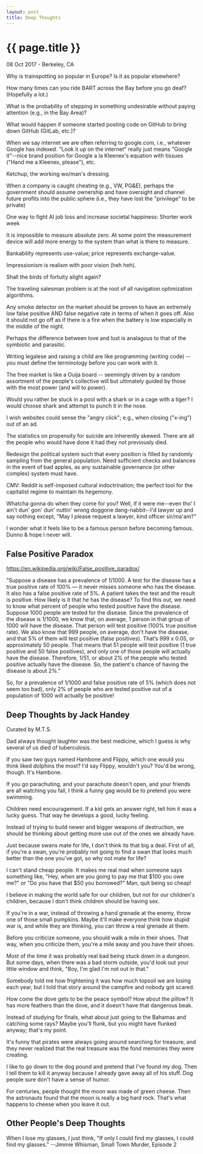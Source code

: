 ```yaml
---
layout: post
title: Deep Thoughts
---
```


{{ page.title }}
================

<p class="meta">08 Oct 2017 - Berkeley, CA</p>

Why is trainspotting so popular in Europe? Is it as popular elsewhere?

How many times can you ride BART across the Bay before you go deaf? (Hopefully a lot.)

What is the probability of stepping in something undesirable without paying attention (e.g., in the Bay Area)?

What would happen if someone started posting code on GitHub to bring down GitHub (GitLab, etc.)?

When we say internet we are often referring to google.com, i.e., whatever Google has indexed. "Look it up on the internet" really just means "Google it"--nice brand position for Google a la Kleenex's equation with tissues ("Hand me a Kleenex, please"), etc.

Ketchup, the working wo/man's dressing.

When a company is caught cheating (e.g., VW, PG&E), perhaps the government should assume ownership and have oversight and channel future profits into the public sphere (i.e., they have lost the "privilege" to be private)

One way to fight AI job loss and increase societal happiness: Shorter work week

It is impossible to measure absolute zero. At some point the measurement device will add more energy to the system than what is there to measure.

Bankability represents use-value; price represents exchange-value.

Impressionism is realism with poor vision (heh heh).

Shall the birds of fortuity alight again?

The traveling salesman problem is at the root of all navigation optimization algorithms.

Any smoke detector on the market should be proven to have an extremely low false positive AND false negative rate in terms of when it goes off. Also it should not go off as if there is a fire when the battery is low especially in the middle of the night.

Perhaps the difference between love and lust is analagous to that of the symbiotic and parasitic.

Writing legalese and raising a child are like programming (writing code) -- you must define the terminology before you can work with it.

The free market is like a Ouija board -- seemingly driven by a random assortment of the people's collective will but ultimately guided by those with the most power (and will to power).

Would you rather be stuck in a pool with a shark or in a cage with a tiger? I would choose shark and attempt to punch it in the nose.

I wish websites could sense the "angry click"; e.g., when closing ("x-ing") out of an ad.

The statistics on propensity for suicide are inherently skewed. There are all the people who would have done it had they not previously died.

Redesign the political system such that every position is filled by randomly sampling from the general population. Need sufficient checks and balances in the event of bad apples, as any sustainable governance (or other complex) system must have.

CMV: Reddit is self-imposed cultural indoctrination; the perfect tool for the capitalist regime to maintain its hegemony.

Whatcha gonna do when they come for you? Well, if it were me--even tho' I ain't dun' gon' dun' nuttin' wrong doggone dang-nabbit--I'd lawyer up and say nothing except, "May I please request a lawyer, kind officer sir/ma'am?"

I wonder what it feels like to be a famous person before becoming famous. Dunno & hope I never will.

## False Positive Paradox

<https://en.wikipedia.org/wiki/False_positive_paradox/>

"Suppose a disease has a prevalence of 1/1000. A test for the disease has a true positive rate of 100% — it never misses someone who has the disease. It also has a false positive rate of 5%. A patient takes the test and the result is positive. How likely is it that he has the disease? To find this out, we need to know what percent of people who tested positive have the disease. Suppose 1000 people are tested for the disease. Since the prevalence of the disease is 1/1000, we know that, on average, 1 person in that group of 1000 will have the disease. That person will test positive (100% true positive rate). We also know that 999 people, on average, don’t have the disease, and that 5% of them will test positive (false positives). That’s 999 x 0.05, or approximately 50 people. That means that 51 people will test positive (1 true positive and 50 false positives), and only one of those people will actually have the disease. Therefore, 1/51, or about 2% of the people who tested positive actually have the disease. So, the patient's chance of having the disease is about 2%."

So, for a prevalence of 1/1000 and false positive rate of 5% (which does not seem too bad), only 2% of people who are tested positive out of a population of 1000 will actually be positive!

## Deep Thoughts by Jack Handey

Curated by M.T.S.

Dad always thought laughter was the best medicine, which I guess is why several of us died of tuberculosis.

If you saw two guys named Hambone and Flippy, which one would you think liked dolphins the most? I'd say Flippy, wouldn't you? You'd be wrong, though. It's Hambone.

If you go parachuting, and your parachute doesn't open, and your friends are all watching you fall, I think a funny gag would be to pretend you were swimming.

Children need encouragement. If a kid gets an answer right, tell him it was a lucky guess. That way he develops a good, lucky feeling.

Instead of trying to build newer and bigger weapons of destruction, we should be thinking about getting more use out of the ones we already have.

Just because swans mate for life, I don't think its that big a deal. First of all, if you're a swan, you're probably not going to find a swan that looks much better than the one you've got, so why not mate for life?

I can't stand cheap people. It makes me real mad when someone says something like, "Hey, when are you going to pay me that $100 you owe me?" or "Do you have that $50 you borrowed?" Man, quit being so cheap!

I believe in making the world safe for our children, but not for our children's children, because I don't think children should be having sex.

If you're in a war, instead of throwing a hand grenade at the enemy, throw one of those small pumpkins. Maybe it'll make everyone think how stupid war is, and while they are thinking, you can throw a real grenade at them.

Before you criticize someone, you should walk a mile in their shoes. That way, when you criticize them, you're a mile away and you have their shoes.

Most of the time it was probably real bad being stuck down in a dungeon. But some days, when there was a bad storm outside, you'd look out your little window and think, "Boy, I'm glad I'm not out in that."

Somebody told me how frightening it was how much topsoil we are losing each year, but I told that story around the campfire and nobody got scared.

How come the dove gets to be the peace symbol? How about the pillow? It has more feathers than the dove, and it doesn't have that dangerous beak.

Instead of studying for finals, what about just going to the Bahamas and catching some rays? Maybe you'll flunk, but you might have flunked anyway; that's my point.

It's funny that pirates were always going around searching for treasure, and they never realized that the real treasure was the fond memories they were creating.

I like to go down to the dog pound and pretend that I've found my dog. Then I tell them to kill it anyway because I already gave away all of his stuff. Dog people sure don't have a sense of humor.

For centuries, people thought the moon was made of green cheese. Then the astronauts found that the moon is really a big hard rock. That's what happens to cheese when you leave it out.

## Other People's Deep Thoughts
When I lose my glasses, I just think, "If only I could find my glasses, I could find my glasses." --Jimmie Whisman, Small Town Murder, Episode 2